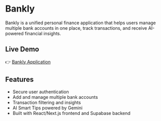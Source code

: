 # Bankly

Bankly is a unified personal finance application that helps users manage multiple bank accounts in one place, track transactions, and receive AI-powered financial insights.

## Live Demo
👉 [Bankly Application](https://bankly.lovable.app/)

## Features
- Secure user authentication
- Add and manage multiple bank accounts
- Transaction filtering and insights
- AI Smart Tips powered by Gemini
- Built with React/Next.js frontend and Supabase backend